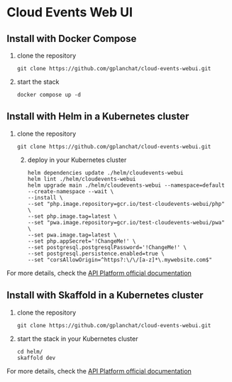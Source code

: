 Cloud Events Web UI
===

## Install with Docker Compose

1. clone the repository
    ```shell
    git clone https://github.com/gplanchat/cloud-events-webui.git
    ```
2. start the stack
    ```shell
    docker compose up -d
    ```

## Install with Helm in a Kubernetes cluster

1. clone the repository
    ```shell
    git clone https://github.com/gplanchat/cloud-events-webui.git
    ```
   2. deploy in your Kubernetes cluster
       ```shell
       helm dependencies update ./helm/cloudevents-webui
       helm lint ./helm/cloudevents-webui
       helm upgrade main ./helm/cloudevents-webui --namespace=default --create-namespace --wait \
       --install \
       --set "php.image.repository=gcr.io/test-cloudevents-webui/php" \
       --set php.image.tag=latest \
       --set "pwa.image.repository=gcr.io/test-cloudevents-webui/pwa" \
       --set pwa.image.tag=latest \
       --set php.appSecret='!ChangeMe!' \
       --set postgresql.postgresqlPassword='!ChangeMe!' \
       --set postgresql.persistence.enabled=true \
       --set "corsAllowOrigin=^https?:\/\/[a-z]*\.mywebsite.com$"
       ```

For more details, check the [API Platform official documentation](https://api-platform.com/docs/deployment/kubernetes/)

## Install with Skaffold in a Kubernetes cluster

1. clone the repository
    ```shell
    git clone https://github.com/gplanchat/cloud-events-webui.git
    ```
2. start the stack in your Kubernetes cluster
    ```shell
    cd helm/
    skaffold dev
    ```

For more details, check the [API Platform official documentation](https://api-platform.com/docs/deployment/minikube/)

